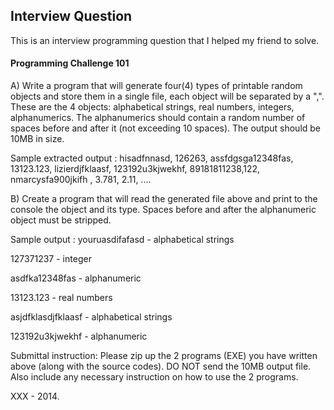 ## Interview Question
This is an interview programming question that I helped my friend to solve.


#### Programming Challenge 101

A)
Write a program that will generate four(4) types of printable random
objects and store them in a single file, each object will be separated by
a ",".  These are the 4 objects: alphabetical strings, real numbers,
integers, alphanumerics. The alphanumerics should contain a random
number of spaces before and after it (not exceeding 10 spaces).
The output should be 10MB in size.

Sample extracted output :
hisadfnnasd, 126263, assfdgsga12348fas, 13123.123,
lizierdjfklaasf, 123192u3kjwekhf, 89181811238,122,
nmarcysfa900jkifh  , 3.781, 2.11, ....


B)
Create a program that will read the generated file above and print to
the console the object and its type. Spaces before and after the
alphanumeric object must be stripped.



Sample output :
youruasdifafasd - alphabetical strings

127371237 - integer

asdfka12348fas - alphanumeric

13123.123 - real numbers

asjdfklasdjfklaasf - alphabetical strings

123192u3kjwekhf - alphanumeric


Submittal instruction: Please zip up the 2 programs (EXE) you have written above (along with the source codes). DO NOT send the 10MB output file. Also include any necessary instruction on how to use the 2 programs.

XXX - 2014.
